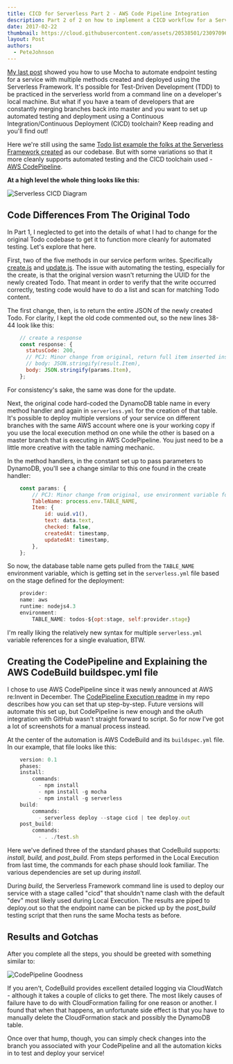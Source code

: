 ```yaml
---
title: CICD for Serverless Part 2 - AWS Code Pipeline Integration
description: Part 2 of 2 on how to implement a CICD workflow for a Serverless project
date: 2017-02-22
thumbnail: https://cloud.githubusercontent.com/assets/20538501/23097096/d7ff7a34-f5f0-11e6-9416-6aefd5f3dbe0.png
layout: Post
authors:
  - PeteJohnson
---
```

[My last post](https://serverless.com/blog/cicd-for-serverless-part-1/) showed you how to use Mocha to automate endpoint testing for a service with multiple methods created and deployed using the Serverless Framework. It's possible for Test-Driven Development (TDD) to be practiced in the serverless world from a command line on a developer's local machine. But what if you have a team of developers that are constantly merging branches back into master and you want to set up automated testing and deployment using a Continuous Integration/Continuous Deployment (CICD) toolchain? Keep reading and you'll find out!

Here we're still using the same [Todo list example the folks at the Serverless Framework created](https://github.com/serverless/examples) as our codebase. But with some variations so that it more cleanly supports automated testing and the CICD toolchain used - [AWS CodePipeline](https://aws.amazon.com/codepipeline/). 

**At a high level the whole thing looks like this:**

![Serverless CICD Diagram](https://s3.amazonaws.com/analyzer.fmlnerd.com/img/ServerlessCICDmed.png)

## Code Differences From The Original Todo
In Part 1, I neglected to get into the details of what I had to change for the original Todo codebase to get it to function more cleanly for automated testing. Let's explore that here. 

First, two of the five methods in our service perform writes.  Specifically [create.js](https://github.com/nerdguru/serverlessTodos/blob/master/todos/create.js) and [update.js](https://github.com/nerdguru/serverlessTodos/blob/master/todos/update.js). The issue with automating the testing, especially for the create, is that the original version wasn't returning the UUID for the newly created Todo. That meant in order to verify that the write occurred correctly, testing code would have to do a list and scan for matching Todo content.

The first change, then, is to return the entire JSON of the newly created Todo. For clarity, I kept the old code commented out, so the new lines 38-44 look like this:

```js
    // create a response
    const response: {
      statusCode: 200,
      // PCJ: Minor change from original, return full item inserted instead of empty result
      // body: JSON.stringify(result.Item),
      body: JSON.stringify(params.Item),
    };
```

For consistency's sake, the same was done for the update.

Next, the original code hard-coded the DynamoDB table name in every method handler and again in `serverless.yml` for the creation of that table. It's possible to deploy multiple versions of your service on different branches with the same AWS account where one is your working copy if you use the local execution method on one while the other is based on a master branch that is executing in AWS CodePipeline. You just need to be a little more creative with the table naming mechanic.

In the method handlers, in the constant set up to pass parameters to DynamoDB, you'll see a change similar to this one found in the create handler:

```js	
	const params: {
		// PCJ: Minor change from original, use environment variable for stage sensitive table name
  		TableName: process.env.TABLE_NAME,
  		Item: {
    		id: uuid.v1(),
    		text: data.text,
    		checked: false,
    		createdAt: timestamp,
    		updatedAt: timestamp,
  		},
	};
```	
	
So now, the database table name gets pulled from the `TABLE_NAME` environment variable, which is getting set in the `serverless.yml` file based on the stage defined for the deployment:


```js
	provider:
  	name: aws
  	runtime: nodejs4.3
  	environment: 
      	TABLE_NAME: todos-${opt:stage, self:provider.stage}
```	

I'm really liking the relatively new syntax for multiple `serverless.yml` variable references for a single evaluation, BTW.

## Creating the CodePipeline and Explaining the AWS CodeBuild buildspec.yml file
I chose to use AWS CodePipeline since it was newly announced at AWS re:Invent in December. The [CodePipeline Execution readme](https://github.com/nerdguru/serverlessTodos/blob/master/codePipeline.md) in my repo describes how you can set that up step-by-step. Future versions will automate this set up, but CodePipeline is new enough and the oAuth integration with GitHub wasn't straight forward to script. So for now I've got a lot of screenshots for a manual process instead.

At the center of the automation is AWS CodeBuild and its `buildspec.yml` file. In our example, that file looks like this:

```js
	version: 0.1
	phases:
  	install:
    	commands:
      	  - npm install
      	  - npm install -g mocha
      	  - npm install -g serverless
  	build:
    	commands:
      	  - serverless deploy --stage cicd | tee deploy.out 
  	post_build:
    	commands:
      	  - . ./test.sh
```

Here we've defined three of the standard phases that CodeBuild supports: *install, build,* and *post_build*. From steps performed in the Local Execution from last time, the commands for each phase should look familiar. The various dependencies are set up during *install*.  

During *build*, the Serverless Framework command line is used to deploy our service with a stage called "cicd" that shouldn't name clash with the default "dev" most likely used during Local Execution. The results are piped to deploy.out so that the endpoint name can be picked up by the *post_build* testing script that then runs the same Mocha tests as before.

## Results and Gotchas

After you complete all the steps, you should be greeted with something similar to:

![CodePipeline Goodness](https://s3.amazonaws.com/analyzer.fmlnerd.com/img/completedPipeline.jpg)

If you aren't, CodeBuild provides excellent detailed logging via CloudWatch - although it takes a couple of clicks to get there. The most likely causes of failure have to do with CloudFormation failing for one reason or another. I found that when that happens, an unfortunate side effect is that you have to manually delete the CloudFormation stack and possibly the DynamoDB table.

Once over that hump, though, you can simply check changes into the branch you associated with your CodePipeline and all the automation kicks in to test and deploy your service!

